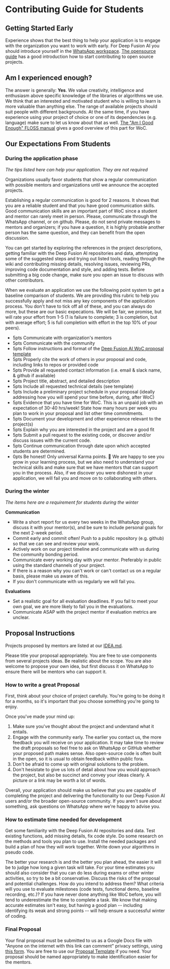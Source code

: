 # Contributing Guide for Students

## Getting Started Early

Experience shows that the best thing to help your application is to engage with the
organization you want to work with early. For Deep Fusion AI you should introduce yourself in the [WhatsApp workspace](https://chat.whatsapp.com/IrVPYeWtS0p8uEpvomBZFH). [The opensource guide](https://opensource.guide/how-to-contribute/) has a
good introduction how to start contributing to open source projects.

## Am I experienced enough?

The answer is generally: **Yes**. We value creativity, intelligence and
enthusiasm above specific knowledge of the libraries or algorithms we use. We
think that an interested and motivated student who is willing to learn is more
valuable than anything else. The range of available projects should suit people
with different backgrounds. At the same time, if you have experience using your
project of choice or one of its dependencies (e.g. language) make sure to let
us know about that as well.
[The "Am I Good Enough" FLOSS manual](http://write.flossmanuals.net/gsocstudentguide/am-i-good-enough/)
gives a good overview of this part for WoC.

## Our Expectations From Students

### During the application phase

*The tips listed here can help your application. They are not required*

Organizations usually favor students that show a regular communication with
possible mentors and organizations until we announce the accepted projects.

Establishing a regular communication is good for 2 reasons. It shows that you are a reliable student and that you have good communication skills. Good communication skills are an important part of WoC since a student and mentor can rarely meet in person. Please, communicate through the WhatsApp channel, or on github. Please, do not send private messages to mentors and organizers; if you have a question, it is highly probable another person has the same question, and they can benefit from the open discussion.

You can get started by exploring the references in the project descriptions, getting familiar with the Deep Fusion AI repositories and data, attempting some of the suggested steps and trying out listed tools, reading through the wiki and contributing missing details, resolving issues, reviewing PRs, improving code documentation and style, and adding tests.  Before submitting a big code change, make sure you open an issue to discuss with other contributors. 

When we evaluate an application we use the following point system to get a baseline comparison of students. We are providing this rubric to help you successfully apply and not miss any key components of the application process. You don't have to tick off all of these, and you can always do more, but these are our basic expecations. We will be fair, we promise, but will rate your effort from 1-5 (1 is failure to complete; 3 is completion, but with average effort; 5 is full completion with effort in the top 10% of your peers).

- 5pts Communicate with organization's mentors
- 5pts Communicate with the community
- 5pts Follow instructions and format of the [Deep Fusion AI WoC proposal template](https://github.com/DeepFusionAI/autolgbm/blob/main/STUDENT-proposal-template.md)
- 5pts Properly cite the work of others in your proposal and code, including links to repos or provided code
- 5pts Provide all requested contact information (i.e. email & slack name, & github if available)
- 5pts Project title, abstract, and detailed description
- 5pts Include all requested technical details (see template)
- 5pts Include a preliminary project schedule in your proposal (ideally addressing how you will spend your time before, during, after WoC)
- 5pts Evidence that you have time for WoC. This is an unpaid job with an expectation of 30-40 hrs/week! State how many hours per week you plan to work in your proposal and list other time commitments.
- 5pts Document your development and other experience relevant to the project(s)
- 5pts Explain why you are interested in the project and are a good fit
- 5pts Submit a pull request to the existing code, or discover and/or discuss issues with the current code.
- 5pts Continue communication through date upon which accepted students are determined.
- 0pts Be honest! Only universal Karma points. 🙂 We are happy to see you grow in your learning process, but we also need to understand your technical skills and make sure that we have mentors that can support you in the process. Also, if we discover you were dishonest in your application, we will fail you and move on to collaborating with others.

### During the winter

*The items here are a requirement for students during the winter*

**Communication**

- Write a short report for us every two weeks in the WhatsApp group, discuss it with your mentor(s), and be sure to include personal goals for the next 2-week period.
- Commit early and commit often! Push to a public repository (e.g. github) so
  that we can see and review your work.
- Actively work on our project timeline and communicate with us during the
  community bonding period.
- Communicate every working day with your mentor. Preferably in public using the
  standard channels of your project.
- If there is a reason why you can't work or can't contact us on a regular basis,
  please make us aware of this.
- If you don't communicate with us regularly we will fail you.

**Evaluations**

- Set a realistic goal for all evaluation deadlines. If you fail to meet your own goal, we are more likely to fail you in the evaluations.
- Communicate ASAP with the project mentor if evaluation metrics are unclear.

## Proposal Instructions

Projects proposed by mentors are listed at our [IDEA.md](https://github.com/DeepFusionAI/autolgbm/blob/main/IDEA.md).

Please title your proposal appropriately. You are free to use components from several projects ideas. Be realistic about the scope. You are also welcome to propose your own idea, but first discuss it on WhatsApp to ensure there will be mentors who can support it.

### How to write a great Proposal

First, think about your choice of project carefully. You're going to be doing it for a months, so it's important that you choose something you're going to enjoy. 

Once you've made your mind up:

1. Make sure you've thought about the project and understand what it entails.
2. Engage with the community early. The earlier you contact us, the more feedback you will receive on your application. It may take time to review the draft proposals so feel free to ask on WhatsApp or GitHub whether your proposed path makes sense. Also open-source code is often built in the open, so it is usual to obtain feedback within public fora.
3. Don't be afraid to come up with original solutions to the problem.
4. Don't hesistate to give us lots of detail about how you would approach the project, but also be succinct and convey your ideas clearly. A picture or a link may be worth a lot of words.

Overall, your application should make us believe that you are capable of completing the project and delivering the functionality to our Deep Fusion AI users and/or the broader open-source community. If you aren't sure about something, ask questions on WhatsApp where we're happy to advise you.

### How to estimate time needed for development
Get some familiarity with the Deep Fusion AI repositories and data. Test existing functions, add missing details, fix code style. Do some research on the methods and tools you plan to use. Install the needed packages and build a plan of how they will work together. Write down your algorithms in pseudo code. 

The better your research is and the better you plan ahead, the easier it will be to judge how long a given task will take. For
your time estimates you should also consider that you can do less during exams or other winter activities, so try to be a bit conservative. Discuss the risks of the proposal and potential challenges. How do you intend to address them? What criteria will you use to evaluate milestones (code tests, functional demo, baseline recording, etc.)? If you have never done anything like WoC before, you will tend to underestimate the time to complete a task. We know that making accurate estimates isn't easy, but having a good plan -- including identifying its weak and strong points -- will help ensure a successful winter of coding.

### Final Proposal

Your final proposal must be submitted to us as a Google Docs file with "Anyone on the internet with this link can comment" privacy settings, using [this form](https://docs.google.com/forms/d/e/1FAIpQLSdDXgvlFMAZFZ3K6rsseVPoa5pgVk-kYpaU7h6OkA4AE2SGEA/viewform?usp=sf_link). You are free to use our [Proposal Template](https://github.com/DeepFusionAI/autolgbm/blob/main/STUDENT-proposal-template.md) if you need. Your proposal should be named appropriately to make identification easier for the mentors.
